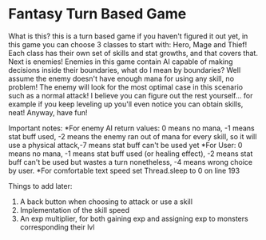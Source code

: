 # Fantasy Turn Based Game
What is this? this is a turn based game if you haven't figured it out yet, in this game you can choose 3 classes to start with: Hero, Mage and Thief!
Each class has their own set of skills and stat growths, and that covers that. Next is enemies! Enemies in this game contain AI capable of making decisions inside their boundaries, what do I mean by boundaries? Well assume the enemy doesn't have enough mana for using any skill, no problem! The enemy will look for the most optimal case in this scenario such as a normal attack!
I believe you can figure out the rest yourself... for example if you keep leveling up you'll even notice you can obtain skills, neat!
Anyway, have fun! 

Important notes:
*For enemy AI return values: 0 means no mana, -1 means stat buff used, -2 means the enemy ran out of mana for every skill, so it will use a physical attack,-7 means stat buff can't be used yet
*For User: 0 means no mana, -1 means stat buff used (or healing effect), -2 means stat buff can't be used but wastes a turn nonetheless,
-4 means wrong choice by user.
*For comfortable text speed set Thread.sleep to 0 on line 193 

Things to add later:
1. A back button when choosing to attack or use a skill
2. Implementation of the skill speed
3. An exp multiplier, for both gaining exp and assigning exp to monsters corresponding their lvl